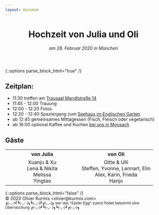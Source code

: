 ```yaml
---
layout: minimum
---
```


<header>
    <h1>Hochzeit von Julia und Oli</h1>
    <em>am 28. Februar 2020 in München</em>
</header>

{::options parse_block_html="true" /}
<section>

## Zeitplan:

 * 11:30 treffen am [Trausaal Mandlstraße 14](https://goo.gl/maps/1R3dhw9SqHuVk3Cq6)
 * 11:45 - 12:00 Trauung
 * 12:00 - 12:20 Fotos
 * 12:20 - 12:40 Spaziergang zum [Seehaus im Englischen Garten](https://goo.gl/maps/uNe7keU7nyiCpGLs7)
 * ab 12:45 gemeinsames Mittagessen (Fisch, Fleisch oder vegetarisch)
 * ab 16:00 optional Kaffee und Kuchen [bei uns in Moosach](https://goo.gl/maps/mgYWvRajwJeKMePt7)

</section>

<section>

## Gäste

<table style="text-align: center; width: 100%">
    <colgroup>
        <col width="50%">
        <col width="50%">
    </colgroup>
<tr>
<th>von Julia</th>
<th>von Oli</th>
</tr>
<tr>
<td>
 Xuanju & Xu<br>
 Lena & Nikita<br>
 Melissa<br>
 Yingtao<br>
</td>
<td>
 Gitte & Ulli<br>
 Steffen, Yvonne, Lennart, Elin<br>
 Alex, Karin, Frieda<br>
 Hanjo<br>
</td>
</tr>
</table>

</section>
{::options parse_block_html="false" /}

<footer>
    © 2020 Oliver Kurmis &lt;oliver@kurmis.com&gt;
    <br>
    <small>
    ┏(-_-)┛┗(-_- )┓┗(-_-)┛┏(-_-)┓
    wer das "Easter Egg" zuerst findet bekommt eine Überraschung
    ┏(-_-)┛┗(-_- )┓┗(-_-)┛┏(-_-)┓
    </small>
    <!-- hier ist das Easter Egg nicht zu finden (•‿•) -->
</footer>
